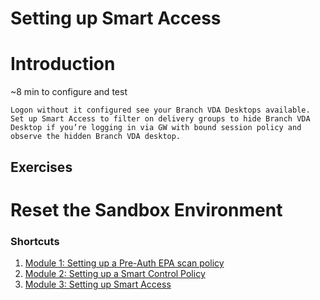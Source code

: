# Setting up Smart Access

# Introduction

~8 min to configure and test

    Logon without it configured see your Branch VDA Desktops available.
    Set up Smart Access to filter on delivery groups to hide Branch VDA Desktop if you’re logging in via GW with bound session policy and observe the hidden Branch VDA desktop.



## Exercises 

# Reset the Sandbox Environment 

### Shortcuts
1. [Module 1: Setting up a Pre-Auth EPA scan policy](./Module1)
2. [Module 2: Setting up a Smart Control Policy](./Module2)
3. [Module 3: Setting up Smart Access](./Module3)